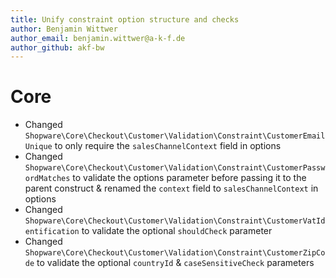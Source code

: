 ```yaml
---
title: Unify constraint option structure and checks
author: Benjamin Wittwer
author_email: benjamin.wittwer@a-k-f.de
author_github: akf-bw
---
```

# Core
* Changed `Shopware\Core\Checkout\Customer\Validation\Constraint\CustomerEmailUnique` to only require the `salesChannelContext` field in options
* Changed `Shopware\Core\Checkout\Customer\Validation\Constraint\CustomerPasswordMatches` to validate the options parameter before passing it to the parent construct & renamed the `context` field to `salesChannelContext` in options
* Changed `Shopware\Core\Checkout\Customer\Validation\Constraint\CustomerVatIdentification` to validate the optional `shouldCheck` parameter
* Changed `Shopware\Core\Checkout\Customer\Validation\Constraint\CustomerZipCode` to validate the optional `countryId` & `caseSensitiveCheck` parameters
